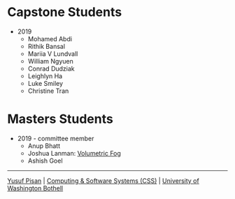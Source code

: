 
# Capstone Students

- 2019
  - Mohamed Abdi
  - Rithik Bansal
  - Mariia V Lundvall
  - William Ngyuen
  - Conrad Dudziak
  - Leighlyn Ha
  - Luke Smiley
  - Christine Tran

# Masters Students

- 2019 - committee member
   - Anup Bhatt
   - Joshua Lanman: [Volumetric Fog](./people/joshualanman)
   - Ashish Goel
  

***

[Yusuf Pisan](https://pisanorg.github.io/yusuf/) | [Computing & Software Systems (CSS)](https://www.uwb.edu/css) | [University of Washington Bothell](https://www.uwb.edu/)
